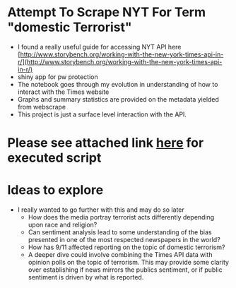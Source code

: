 # Attempt To Scrape NYT For Term "domestic Terrorist"
+ I found a really useful guide for accessing NYT API here [http://www.storybench.org/working-with-the-new-york-times-api-in-r/](http://www.storybench.org/working-with-the-new-york-times-api-in-r/) 
+ shiny app for pw protection
+ The notebook goes through my evolution in understanding of how to interact with the Times website
+ Graphs and summary statistics are provided on the metadata yielded from webscrape
+ This project is just a surface level interaction with the API.  
# Please see attached link [here](http://rpubs.com/justin_herman_42/430032) for executed script
# Ideas to explore 
+ I really wanted to go further with this and may do so later 
    + How does the media portray terrorist acts differently depending upon race and religion?
    + Can sentiment analysis lead to some understanding of the bias presented in one of the most respected newspapers in the world?
    + How has 9/11 affected reporting on the topic of domestic terrorism?
    + A deeper dive could involve combining the Times API data with opinion polls on the topic of terrorism.  This may provide some clarity over establishing if news mirrors the publics sentiment, or if public sentiment is driven by what is reported.
    
